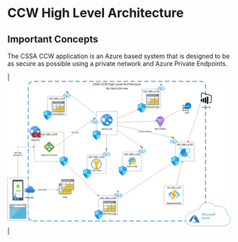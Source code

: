 # CCW High Level Architecture

## Important Concepts

The CSSA CCW application is an Azure based system that is designed to be as secure as possible using a private network and Azure Private Endpoints.

| ![Architecture diagram](./CSSA-CCW%20High%20Level%20Architecture.png) |
